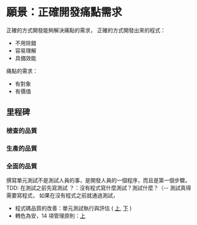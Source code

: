 # 願景：正確開發痛點需求

正確的方式開發能夠解決痛點的需求，
正確的方式開發出來的程式：
* 不用除錯
* 容易理解
* 具備效能

痛點的需求：
* 有對象
* 有價值

## 里程碑
### 檢查的品質
### 生產的品質
### 全面的品質

撰寫單元測試不是測試人員的事，是開發人員的一個程序，而且是第一個步驟。
TDD: 在測試之前先寫測試
？：沒有程式寫什麼測試？測試什麼？〈-- 測試真得需要寫程式，
    如果在沒有程式之前就通過測試，

* 程式碼品質的改善：單元測試執行與評估 ( [上](https://www.youtube.com/watch?v=j27oqh0Hczw), [下](https://www.youtube.com/watch?v=pyreWbxdFP4) )
* 轉危為安，14 項管理原則：[上](https://j401f2gmail.blogspot.com/2018/02/out-of-crisis-1-14.html)